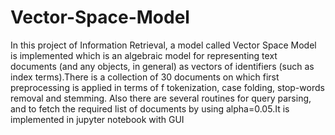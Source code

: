 # Vector-Space-Model
In this project of Information Retrieval, a model called Vector Space Model is implemented which is an algebraic model for representing text documents (and any objects, in general) as vectors of identifiers (such as index terms).There is a collection of 30 documents on which first preprocessing is applied in terms of f tokenization, case folding, stop-words removal and stemming. Also there are several routines for query parsing, and to fetch the required list of documents by using alpha=0.05.It is implemented in jupyter notebook with GUI 
